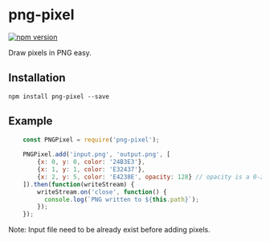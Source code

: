 png-pixel
======

[![npm version](https://badge.fury.io/js/png-pixel.svg)](https://badge.fury.io/js/png-pixel)

Draw pixels in PNG easy.

## Installation
    npm install png-pixel --save

## Example
```js
    const PNGPixel = require('png-pixel');
    
    PNGPixel.add('input.png', 'output.png', [
        {x: 0, y: 0, color: '24B3E3'},
        {x: 1, y: 1, color: 'E32437'},
        {x: 2, y: 5, color: 'E4238E', opacity: 128} // opacity is a 0-255
    ]).then(function(writeStream) {
        writeStream.on('close', function() {
          console.log(`PNG written to ${this.path}`);
        });
    });
```

Note: Input file need to be already exist before adding pixels.

    
    
    


